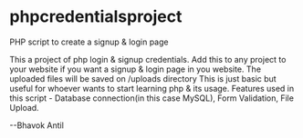 # phpcredentialsproject
PHP script to create a signup &amp; login page

This a project of php login & signup credentials. Add this to any project to your website if you want a signup & login page in you website.
The uploaded files will be saved on /uploads directory
This is just basic but useful for whoever wants to start learning php & its usage.
Features used in this script -
 Database connection(in this case MySQL), Form Validation, File Upload.

--Bhavok Antil
